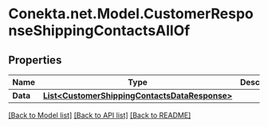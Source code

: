# Conekta.net.Model.CustomerResponseShippingContactsAllOf

## Properties

Name | Type | Description | Notes
------------ | ------------- | ------------- | -------------
**Data** | [**List&lt;CustomerShippingContactsDataResponse&gt;**](CustomerShippingContactsDataResponse.md) |  | [optional] 

[[Back to Model list]](../README.md#documentation-for-models) [[Back to API list]](../README.md#documentation-for-api-endpoints) [[Back to README]](../README.md)

